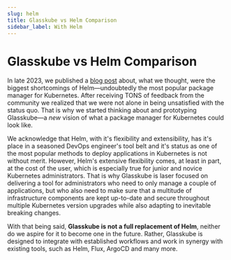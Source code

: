 ```yaml
---
slug: helm
title: Glasskube vs Helm Comparison
sidebar_label: With Helm
---
```


# Glasskube vs Helm Comparison

In late 2023, we published a [blog post](https://glasskube.eu/en/r/knowledge/5-helm-shortcomings/) about, what we thought, were the biggest shortcomings of Helm—undoubtedly the most popular package manager for Kubernetes.
After receiving TONS of feedback from the community we realized that we were not alone in being unsatisfied with the status quo.
That is why we started thinking about and prototyping Glasskube—a *new* vision of what a package manager for Kubernetes could look like.

We acknowledge that Helm, with it's flexibility and extensibility, has it's place in a seasoned DevOps engineer's tool belt and it's status as one of the most popular methods to deploy applications in Kubernetes is not without merit.
However, Helm's extensive flexibility comes, at least in part, at the cost of the user, which is especially true for junior and novice Kubernetes administrators.
That is why Glasskube is laser focused on delivering a tool for administrators who need to only manage a couple of applications, but who also need to make sure that a multitude of infrastructure components are kept up-to-date and secure throughout multiple Kubernetes version upgrades while also adapting to inevitable breaking changes.

With that being said, **Glasskube is not a full replacement of Helm**, neither do we aspire for it to become one in the future.
Rather, Glasskube is designed to integrate with established workflows and work in synergy with existing tools, such as Helm, Flux, ArgoCD and many more.
